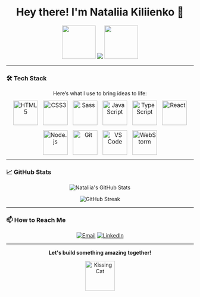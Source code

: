 <h1 align="center">Hey there! I'm Nataliia Kiliienko 👋</h1>


<p align="center">
  <img src="https://media.giphy.com/media/JIX9t2j0ZTN9S/giphy.gif" width="90" />
  <img src="https://readme-typing-svg.herokuapp.com?font=Poppins&size=24&color=4e46e5&center=true&vCenter=true&lines=Front-End+Developer;Lover+of+Creative+Code;Bug+Slayer+🐛" />
  <img src="https://media.giphy.com/media/Q7SKqn3G97xpmfSOvG/giphy.gif" width="90" />
</p>


---

### 🛠️ Tech Stack

<div align="center">
  <p>Here’s what I use to bring ideas to life:</p>

  <div style="display: flex; justify-content: center; align-items: center; flex-wrap: wrap; gap: 20px;">

  <img src="https://img.icons8.com/color/48/000000/html-5--v1.png" alt="HTML5" width="60" title="HTML5" style="transform: scale(1.1); transition: transform 0.2s ease-in-out;" onmouseover="this.style.transform='scale(1.2)'" onmouseout="this.style.transform='scale(1.1)'"/>

  <img src="https://img.icons8.com/color/48/000000/css3.png" alt="CSS3" width="60" title="CSS3" style="transform: scale(1.1); transition: transform 0.2s ease-in-out;" onmouseover="this.style.transform='scale(1.2)'" onmouseout="this.style.transform='scale(1.1)'"/>

  <img src="https://img.icons8.com/color/48/000000/sass-avatar.png" alt="Sass" width="60" title="Sass" style="transform: scale(1.1); transition: transform 0.2s ease-in-out;" onmouseover="this.style.transform='scale(1.2)'" onmouseout="this.style.transform='scale(1.1)'"/>

  <img src="https://img.icons8.com/color/48/000000/javascript--v1.png" alt="JavaScript" width="60" title="JavaScript" style="transform: scale(1.1); transition: transform 0.2s ease-in-out;" onmouseover="this.style.transform='scale(1.2)'" onmouseout="this.style.transform='scale(1.1)'"/>

  <img src="https://img.icons8.com/color/48/000000/typescript.png" alt="TypeScript" width="60" title="TypeScript" style="transform: scale(1.1); transition: transform 0.2s ease-in-out;" onmouseover="this.style.transform='scale(1.2)'" onmouseout="this.style.transform='scale(1.1)'"/>

  <img src="https://img.icons8.com/office/80/000000/react.png" alt="React" width="60" title="React" style="transform: scale(1.1); transition: transform 0.2s ease-in-out;" onmouseover="this.style.transform='scale(1.2)'" onmouseout="this.style.transform='scale(1.1)'"/>

  <img src="https://img.icons8.com/color/48/000000/nodejs.png" alt="Node.js" width="60" title="Node.js" style="transform: scale(1.1); transition: transform 0.2s ease-in-out;" onmouseover="this.style.transform='scale(1.2)'" onmouseout="this.style.transform='scale(1.1)'"/>

  <img src="https://img.icons8.com/color/48/000000/git.png" alt="Git" width="60" title="Git" style="transform: scale(1.1); transition: transform 0.2s ease-in-out;" onmouseover="this.style.transform='scale(1.2)'" onmouseout="this.style.transform='scale(1.1)'"/>

  <img src="https://img.icons8.com/color/48/000000/visual-studio-code-2019.png" alt="VS Code" width="60" title="VS Code" style="transform: scale(1.1); transition: transform 0.2s ease-in-out;" onmouseover="this.style.transform='scale(1.2)'" onmouseout="this.style.transform='scale(1.1)'"/>

  <img src="https://img.icons8.com/color/48/000000/webstorm.png" alt="WebStorm" width="60" title="WebStorm" style="transform: scale(1.1); transition: transform 0.2s ease-in-out;" onmouseover="this.style.transform='scale(1.2)'" onmouseout="this.style.transform='scale(1.1)'"/>

  </div>
</div>

---



### 📈 GitHub Stats

<p align="center">
  <img src="https://github-readme-stats.vercel.app/api?username=YourGitHubUsername&show_icons=true&theme=radical&hide_border=true" alt="Nataliia's GitHub Stats" />
</p>

<p align="center">
  <img src="https://github-readme-streak-stats.herokuapp.com?user=YourGitHubUsername&theme=radical&hide_border=true&date_format=M%20j%5B%2C%20Y%5D" alt="GitHub Streak" />
</p>

---

### 📫 How to Reach Me

<p align="center">
  <a href="mailto:kilienko900@gmail.com"><img src="https://img.shields.io/badge/Email-D14836?style=for-the-badge&logo=gmail&logoColor=white" alt="Email"></a>
  <a href="https://www.linkedin.com/in/nataliia-kiliienko-bb2878302/"><img src="https://img.shields.io/badge/LinkedIn-0A66C2?style=for-the-badge&logo=linkedin&logoColor=white" alt="LinkedIn"></a>
</p>

---

<p align="center">
  <strong>Let's build something amazing together!</strong>
</p>

<p align="center">
  <img src="https://media.giphy.com/media/MDJ9IbxxvDUQM/giphy.gif" width="80" alt="Kissing Cat" />
</p>


